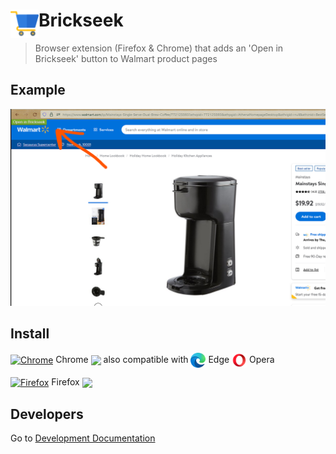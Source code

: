 # <img src="source/icon.png" width="45" align="left"> Brickseek

> Browser extension (Firefox & Chrome) that adds an 'Open in Brickseek' button to Walmart product pages

## Example
![](media/preview.png)


## Install

[link-chrome]: https://chrome.google.com/webstore/detail/brickseek/fchidbgjeapefdgbgolpjpjbkbbjekfh 'Version published on Chrome Web Store'
[link-firefox]: https://addons.mozilla.org/en-US/firefox/addon/brickseek/ 'Version published on Mozilla Add-ons'

[<img src="https://raw.githubusercontent.com/alrra/browser-logos/90fdf03c/src/chrome/chrome.svg" width="48" alt="Chrome" valign="middle">][link-chrome]  Chrome [<img valign="middle" src="https://img.shields.io/chrome-web-store/v/fchidbgjeapefdgbgolpjpjbkbbjekfh?label=%20">][link-chrome] also compatible with [<img src="https://raw.githubusercontent.com/alrra/browser-logos/90fdf03c/src/edge/edge.svg" width="24" alt="Edge" valign="middle">][link-chrome] Edge [<img src="https://raw.githubusercontent.com/alrra/browser-logos/90fdf03c/src/opera/opera.svg" width="24" alt="Opera" valign="middle">][link-chrome] Opera

[<img src="https://raw.githubusercontent.com/alrra/browser-logos/90fdf03c/src/firefox/firefox.svg" width="48" alt="Firefox" valign="middle">][link-firefox] Firefox [<img valign="middle" src="https://img.shields.io/amo/v/brickseek?label=%20">][link-firefox]


## Developers
Go to [Development Documentation](DEVELOPMENT.md)
